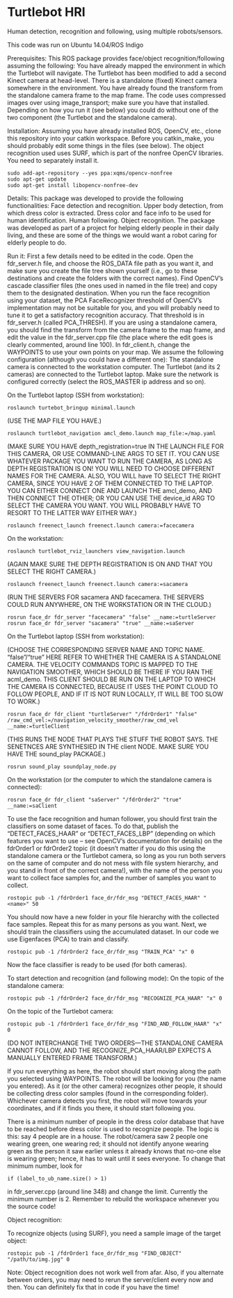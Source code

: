 # Turtlebot HRI
Human detection, recognition and following, using multiple robots/sensors.


This code was run on Ubuntu 14.04/ROS Indigo 

Prerequisites:
This ROS package provides face/object recognition/following assuming the following:
You have already mapped the environment in which the Turtlebot will navigate.
The Turtlebot has been modified to add a second Kinect camera at head-level.
There is a standalone (fixed) Kinect camera somewhere in the environment.
You have already found the transform from the standalone camera frame to the map frame.
The code uses compressed images over using image_transport; make sure you have that installed.
Depending on how you run it (see below) you could do without one of the two component (the Turtlebot and the standalone camera).

Installation:
Assuming you have already installed ROS, OpenCV, etc., clone this repository into your catkin workspace. Before you catkin_make, you should probably edit some things in the files (see below).
The object recognition used uses SURF, which is part of the nonfree OpenCV libraries. You need to separately install it.

    sudo add-apt-repository --yes ppa:xqms/opencv-nonfree
    sudo apt-get update
    sudo apt-get install libopencv-nonfree-dev

Details:
This package was developed to provide the following functionalities:
Face detection and recognition.
Upper body detection, from which dress color is extracted.
Dress color and face info to be used for human identification.
Human following.
Object recognition.
The package was developed as part of a project for helping elderly people in their daily living, and these are some of the things we would want a robot caring for elderly people to do.

Run it:
First a few details need to be edited in the code.
Open the fdr_server.h file, and choose the ROS_DATA file path as you want it, and make sure you create the file tree shown yourself (i.e., go to these destinations and create the folders with the correct names).
Find OpenCV’s cascade classifier files (the ones used in named in the file tree) and copy them to the designated destination.
When you run the face recognition using your dataset, the PCA FaceRecognizer threshold of OpenCV’s implementation may not be suitable for you, and you will probably need to tune it to get a satisfactory recognition accuracy. That threshold is in fdr_server.h (called PCA_THRESH).
If you are using a standalone camera, you should find the transform from the camera frame to the map frame, and edit the value in the fdr_server.cpp file (the place where the edit goes is clearly commented, around line 100).
In fdr_client.h, change the WAYPOINTS to use your own points on your map.
We assume the following configuration (although you could have a different one):
The standalone camera is connected to the workstation computer.
The Turtlebot (and its 2 cameras) are connected to the Turtlebot laptop.
Make sure the network is configured correctly (select the ROS_MASTER ip address and so on).

On the Turtlebot laptop (SSH from workstation):

    roslaunch turtebot_bringup minimal.launch


(USE THE MAP FILE YOU HAVE.)

    roslaunch turtlebot_navigation amcl_demo.launch map_file:=/map.yaml


(MAKE SURE YOU HAVE depth_registration=true IN THE LAUNCH FILE FOR THIS CAMERA, OR USE COMMAND-LINE ARGS TO SET IT. YOU CAN USE WHATEVER PACKAGE YOU WANT TO RUN THE CAMERA, AS LONG AS DEPTH REGISTRATION IS ON! YOU WILL NEED TO CHOOSE DIFFERENT NAMES FOR THE CAMERA. ALSO, YOU WILL have TO SELECT THE RIGHT CAMERA, SINCE YOU HAVE 2 OF THEM CONNECTED TO THE LAPTOP. YOU CAN EITHER CONNECT ONE AND LAUNCH THE amcl_demo, AND THEN CONNECT THE OTHER; OR YOU CAN USE THE device_id ARG TO SELECT THE CAMERA YOU WANT. YOU WILL PROBABLY HAVE TO RESORT TO THE LATTER WAY EITHER WAY.)

    roslaunch freenect_launch freenect.launch camera:=facecamera


On the workstation:

    roslaunch turtlebot_rviz_launchers view_navigation.launch


(AGAIN MAKE SURE THE DEPTH REGISTRATION IS ON AND THAT YOU SELECT THE RIGHT CAMERA.)

    roslaunch freenect_launch freenect.launch camera:=sacamera


(RUN THE SERVERS FOR sacamera AND facecamera. THE SERVERS COULD RUN ANYWHERE, ON THE WORKSTATION OR IN THE CLOUD.)

    rosrun face_dr fdr_server "facecamera" "false" __name:=turtleServer
    rosrun face_dr fdr_server "sacamera" "true" __name:=saServer


On the Turtlebot laptop (SSH from workstation):

(CHOOSE THE CORRESPONDING SERVER NAME AND TOPIC NAME. “false”/“true” HERE REFER TO WHETHER THE CAMERA IS A STANDALONE CAMERA. THE VELOCITY COMMANDS TOPIC IS MAPPED TO THE NAVIGATION SMOOTHER, WHICH SHOULD BE THERE IF YOU RAN THE acml_demo. THIS CLIENT SHOULD BE RUN ON THE LAPTOP TO WHICH THE CAMERA IS CONNECTED, BECAUSE IT USES THE POINT CLOUD TO FOLLOW PEOPLE, AND IF IT IS NOT RUN LOCALLY, IT WILL BE TOO SLOW TO WORK.)

    rosrun face_dr fdr_client "turtleServer" "/fdrOrder1" "false" /raw_cmd_vel:=/navigation_velocity_smoother/raw_cmd_vel __name:=turtleClient


(THIS RUNS THE NODE THAT PLAYS THE STUFF THE ROBOT SAYS. THE SENETNCES ARE SYNTHESIED IN THE client NODE. MAKE SURE YOU HAVE THE sound_play PACKAGE.)

    rosrun sound_play soundplay_node.py


On the workstation (or the computer to which the standalone camera is connected):

    rosrun face_dr fdr_client "saServer" "/fdrOrder2" "true" __name:=saClient


To use the face recognition and human follower, you should first train the classifiers on some dataset of faces. To do that, publish the “DETECT_FACES_HAAR” or “DETECT_FACES_LBP” (depending on which features you want to use – see OpenCV’s documentation for details) on the fdrOrder1 or fdrOrder2 topic (it doesn’t matter if you do this using the standalone camera or the Turtlebot camera, so long as you run both servers on the same of computer and do not mess with file system hierarchy, and you stand in front of the correct camera!), with the name of the person you want to collect face samples for, and the number of samples you want to collect.

    rostopic pub -1 /fdrOrder1 face_dr/fdr_msg "DETECT_FACES_HAAR" "<name>" 50

You should now have a new folder in your file hierarchy with the collected face samples.
Repeat this for as many persons as you want.
Next, we should train the classifiers using the accumulated dataset. In our code we use Eigenfaces (PCA) to train and classify.

    rostopic pub -1 /fdrOrder2 face_dr/fdr_msg "TRAIN_PCA" "x" 0

Now the face classifier is ready to be used (for both cameras).

To start detection and recognition (and following mode):
On the topic of the standalone camera:

    rostopic pub -1 /fdrOrder2 face_dr/fdr_msg "RECOGNIZE_PCA_HAAR" "x" 0

On the topic of the Turtlebot camera:

    rostopic pub -1 /fdrOrder1 face_dr/fdr_msg "FIND_AND_FOLLOW_HAAR" "x" 0

(DO NOT INTERCHANGE THE TWO ORDERS—THE STANDALONE CAMERA CANNOT FOLLOW, AND THE RECOGNIZE_PCA_HAAR/LBP EXPECTS A MANUALLY ENTERED FRAME TRANSFORM.)

If you run everything as here, the robot should start moving along the path you selected using WAYPOINTS. The robot will be looking for you (the name you entered). As it (or the other camera) recognizes other people, it should be collecting dress color samples (found in the corresponding folder). Whichever camera detects you first, the robot will move towards your coordinates, and if it finds you there, it should start following you.

There is a minimum number of people in the dress color database that have to be reached before dress color is used to recognize people. The logic is this: say 4 people are in a house. The robot/camera saw 2 people one wearing green, one wearing red; it should not identify anyone wearing green as the person it saw earlier unless it already knows that no-one else is wearing green; hence, it has to wait until it sees everyone. To change that minimum number, look for 

    if (label_to_ub_name.size() > 1)

in fdr_server.cpp (around line 348) and change the limit. Currently the minimum number is 2. Remember to rebuild the workspace whenever you the source code!



Object recognition:

To recognize objects (using SURF), you need a sample image of the target object:

    rostopic pub -1 /fdrOrder1 face_dr/fdr_msg "FIND_OBJECT" "/path/to/img.jpg" 0

Note: Object recognition does not work well from afar. Also, if you alternate between orders, you may need to rerun the server/client every now and then. You can definitely fix that in code if you have the time!
